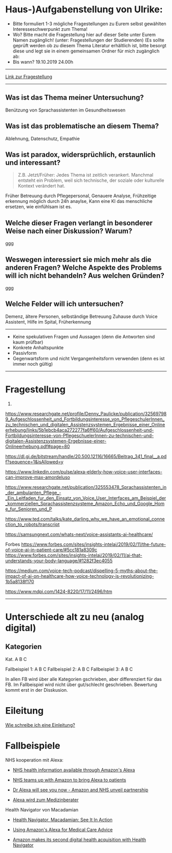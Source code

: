 # Haus-)Aufgabenstellung von Ulrike:
* Bitte formuliert 1-3 mögliche Fragestellungen zu Eurem selbst gewählten Interesseschwerpunkt zum Thema! 
* Wo? Bitte macht die Fragestellung hier auf dieser Seite unter Eurem Namen zugänglich! (unter: Fragestellungen der Studierenden)
(Es sollte geprüft werden ob zu diesem Thema Literatur erhältlich ist, bitte besorgt diese und legt sie in einem gemeinsamen Ordner für mich zugänglich ab: 
* Bis wann? 19.10.2019 24.00h 

---

[Link zur Fragestellung](https://docs.google.com/document/d/188HFia3ccTAs8N8nG0o5hv1RroDZ3S-0K16XohtVfgU/edit#heading=h.kwzh06kbvbsh)

---

## Was ist das Thema meiner Untersuchung?
Benützung von Sprachassistenten im Gesundheitswesen

## Was ist das problematische an diesem Thema? 
Ablehnung, Datenschutz, Empathie

## Was ist paradox, widersprüchlich, erstaunlich und interessant? 
> Z.B. Jetzt/Früher: Jedes Thema ist zeitlich verankert. Manchmal entsteht ein Problem, weil sich technische, der soziale oder kulturelle Kontext verändert hat.   

Früher Betreuung durch Pflegepersonal, Genauere Analyse, Frühzeitige erkennung möglich durch 24h anaylse, Kann eine KI das menschliche ersetzen, wie einfühlsam ist es.

## Welche dieser Fragen verlangt in besonderer Weise nach einer Diskussion? Warum?
ggg

## Weswegen interessiert sie mich mehr als die anderen Fragen? Welche Aspekte des Problems will ich nicht behandeln? Aus welchen Gründen?
ggg

## Welche Felder will ich untersuchen?
Demenz, ältere Personen, selbständige Betreuung Zuhause durch Voice Assistent, Hilfe im Spital, Früherkennung

---

* Keine spekulativen Fragen und Aussagen (denn die Antworten sind kaum prüfbar)
* Konkrete Anhaltspunkte
* Passivform
* Gegenwartsform und nicht Vergangenheitsform verwenden (denn es ist immer noch gültig)

---

# Fragestellung

1. 



https://www.researchgate.net/profile/Denny_Paulicke/publication/325697989_Aufgeschlossenheit_und_Fortbildungsinteresse_von_PflegeschulerInnen_zu_technischen_und_digitalen_Assistenzsystemen_Ergebnisse_einer_Onlineerhebung/links/5b1ebcb4aca272277fa6ff60/Aufgeschlossenheit-und-Fortbildungsinteresse-von-PflegeschuelerInnen-zu-technischen-und-digitalen-Assistenzsystemen-Ergebnisse-einer-Onlineerhebung.pdf#page=80

https://dl.gi.de/bitstream/handle/20.500.12116/16665/Beitrag_341_final__a.pdf?sequence=1&isAllowed=y

https://www.linkedin.com/pulse/alexa-elderly-how-voice-user-interfaces-can-improve-max-amordeluso

https://www.researchgate.net/publication/325553478_Sprachassistenten_in_der_ambulanten_Pflege_-_Ein_Leitfaden_fur_den_Einsatz_von_Voice_User_Interfaces_am_Beispiel_der_kommerziellen_Sprachassistenzsysteme_Amazon_Echo_und_Google_Home_fur_Senioren_und_P

https://www.ted.com/talks/kate_darling_why_we_have_an_emotional_connection_to_robots/transcript

https://samsungnext.com/whats-next/voice-assistants-ai-healthcare/


Forbes
https://www.forbes.com/sites/insights-intelai/2019/02/11/the-future-of-voice-ai-in-patient-care/#5cc181a8309c
https://www.forbes.com/sites/insights-intelai/2019/02/11/ai-that-understands-your-body-language/#1282f3ec4055

https://medium.com/voice-tech-podcast/dispelling-5-myths-about-the-impact-of-ai-on-healthcare-how-voice-technology-is-revolutionizing-1b5a8138f170

https://www.mdpi.com/1424-8220/17/11/2496/htm

---

# Unterschiede alt zu neu (analog digital)

## Kategorien

Kat. A B C

Fallbeispiel 1: A B C
Fallbeispiel 2: A B C
Fallbeispiel 3: A B C

In allen FB wird über alle Kategorien gschrieben, aber differenziert für das FB.
Im Fallbeispiel wird nicht über gut/schlecht geschrieben. Bewertung kommt erst in der Disskusion.

# Eileitung

[Wie schreibe ich eine Einleitung?](https://www.online-textbuero.de/902/wie-schreibe-ich-eine-einleitung/)


# Fallbeispiele 

NHS kooperation mit Alexa:

* [NHS health information available through Amazon's Alexa](https://www.gov.uk/government/news/nhs-health-information-available-through-amazon-s-alexa)

* [NHS teams up with Amazon to bring Alexa to patients](https://www.theguardian.com/society/2019/jul/10/nhs-teams-up-with-amazon-to-bring-alexa-to-patients)

* [Dr Alexa will see you now - Amazon and NHS unveil partnership](https://www.youtube.com/watch?v=d7bl3RQumBw) 

* [Alexa wird zum Medizinberater](https://www.welt.de/print/die_welt/article196685315/Alexa-wird-zum-Medizinberater.html)

Health Navigator von Macadamian

* [Health Navigator, Macadamian: See It In Action](https://www.healthnavigator.com/index.html@p=5506.html)

* [Using Amazon's Alexa for Medical Care Advice](https://www.youtube.com/watch?v=_Xa-Xpp6nG8)

* [Amazon makes its second digital health acquisition with Health Navigator](https://www.mobihealthnews.com/news/north-america/amazon-makes-its-second-digital-health-acquisition-health-navigator)